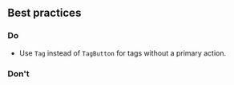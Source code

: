 ## Best practices

### Do

- Use `Tag` instead of `TagButton` for tags without a primary action.

### Don't
